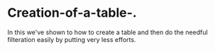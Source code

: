 # Creation-of-a-table-.
In this we've shown to how to create a table and then do the needful filteration easily by putting very less efforts.
